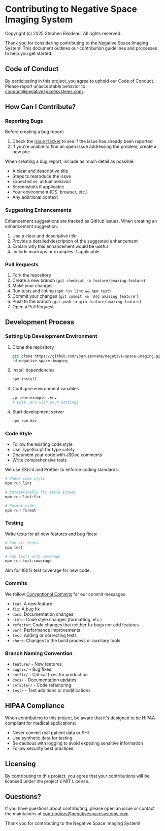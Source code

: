 # Contributing to Negative Space Imaging System
Copyright (c) 2025 Stephen Bilodeau. All rights reserved.

Thank you for considering contributing to the Negative Space Imaging System! This document outlines our contribution guidelines and processes to help you get started.

## Code of Conduct

By participating in this project, you agree to uphold our Code of Conduct. Please report unacceptable behavior to conduct@negativespacesystems.com.

## How Can I Contribute?

### Reporting Bugs

Before creating a bug report:

1. Check the [issue tracker](https://github.com/yourusername/negative-space-imaging/issues) to see if the issue has already been reported
2. If you're unable to find an open issue addressing the problem, create a new one

When creating a bug report, include as much detail as possible:

- A clear and descriptive title
- Steps to reproduce the issue
- Expected vs. actual behavior
- Screenshots if applicable
- Your environment (OS, browser, etc.)
- Any additional context

### Suggesting Enhancements

Enhancement suggestions are tracked as GitHub issues. When creating an enhancement suggestion:

1. Use a clear and descriptive title
2. Provide a detailed description of the suggested enhancement
3. Explain why this enhancement would be useful
4. Include mockups or examples if applicable

### Pull Requests

1. Fork the repository
2. Create a new branch (`git checkout -b feature/amazing-feature`)
3. Make your changes
4. Run tests and linting (`npm run lint && npm test`)
5. Commit your changes (`git commit -m 'Add amazing feature'`)
6. Push to the branch (`git push origin feature/amazing-feature`)
7. Open a Pull Request

## Development Process

### Setting Up Development Environment

1. Clone the repository
   ```bash
   git clone https://github.com/yourusername/negative-space-imaging.git
   cd negative-space-imaging
   ```

2. Install dependencies
   ```bash
   npm install
   ```

3. Configure environment variables
   ```bash
   cp .env.example .env
   # Edit .env with your settings
   ```

4. Start development server
   ```bash
   npm run dev
   ```

### Code Style

- Follow the existing code style
- Use TypeScript for type safety
- Document your code with JSDoc comments
- Write comprehensive tests

We use ESLint and Prettier to enforce coding standards:

```bash
# Check code style
npm run lint

# Automatically fix style issues
npm run lint:fix

# Format code
npm run format
```

### Testing

Write tests for all new features and bug fixes:

```bash
# Run all tests
npm test

# Run tests with coverage
npm run test:coverage
```

Aim for 100% test coverage for new code.

### Commits

We follow [Conventional Commits](https://www.conventionalcommits.org/) for our commit messages:

- `feat`: A new feature
- `fix`: A bug fix
- `docs`: Documentation changes
- `style`: Code style changes (formatting, etc.)
- `refactor`: Code changes that neither fix bugs nor add features
- `perf`: Performance improvements
- `test`: Adding or correcting tests
- `chore`: Changes to the build process or auxiliary tools

### Branch Naming Convention

- `feature/` - New features
- `bugfix/` - Bug fixes
- `hotfix/` - Critical fixes for production
- `docs/` - Documentation updates
- `refactor/` - Code refactoring
- `test/` - Test additions or modifications

## HIPAA Compliance

When contributing to this project, be aware that it's designed to be HIPAA compliant for medical applications:

- Never commit real patient data or PHI
- Use synthetic data for testing
- Be cautious with logging to avoid exposing sensitive information
- Follow security best practices

## Licensing

By contributing to this project, you agree that your contributions will be licensed under the project's MIT License.

## Questions?

If you have questions about contributing, please open an issue or contact the maintainers at contributors@negativespacesystems.com.

Thank you for contributing to the Negative Space Imaging System!
